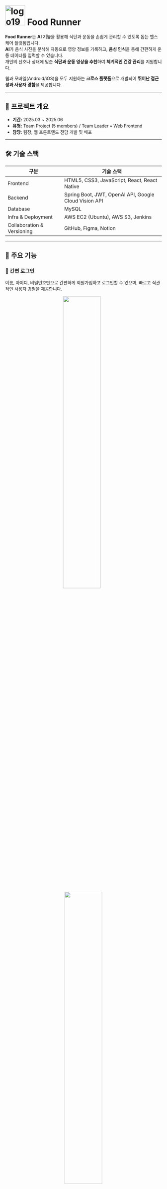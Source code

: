 # <img width="64" height="64" alt="logo192" src="https://github.com/user-attachments/assets/0aacb259-ece1-4272-b1c0-e757bcd1b367" /> Food Runner

**Food Runner**는 **AI 기능**을 활용해 식단과 운동을 손쉽게 관리할 수 있도록 돕는 헬스케어 플랫폼입니다.  
**AI**가 음식 사진을 분석해 자동으로 영양 정보를 기록하고, **음성 인식**을 통해 간편하게 운동 데이터를 입력할 수 있습니다.  
개인의 선호나 상태에 맞춘 **식단과 운동 영상을 추천**하여 **체계적인 건강 관리**를 지원합니다.  

웹과 모바일(Android/iOS)을 모두 지원하는 **크로스 플랫폼**으로 개발되어 **뛰어난 접근성과 사용자 경험**을 제공합니다.

---

## 🧭 프로젝트 개요

- **기간:** 2025.03 ~ 2025.06  
- **유형:** Team Project (5 members) / Team Leader • Web Frontend  
- **담당:** 팀장, 웹 프론트엔드 전담 개발 및 배포

---

## 🛠 기술 스택

| 구분 | 기술 스택 |
|------|------|
| Frontend | HTML5, CSS3, JavaScript, React, React Native |
| Backend | Spring Boot, JWT, OpenAI API, Google Cloud Vision API |
| Database | MySQL |
| Infra & Deployment | AWS EC2 (Ubuntu), AWS S3, Jenkins |
| Collaboration & Versioning | GitHub, Figma, Notion |

---

## 🎯 주요 기능

### 🔐 간편 로그인
이름, 아이디, 비밀번호만으로 간편하게 회원가입하고 로그인할 수 있으며, 빠르고 직관적인 사용자 경험을 제공합니다.
<p align="center">
  <img src="https://github.com/user-attachments/assets/62491ad8-3f71-49b5-8dad-63cdc63bcedb" width="49%"/>
  &nbsp;&nbsp;
  <img src="https://github.com/user-attachments/assets/6bb4853a-f06a-4199-83cb-968bc49cfdb5" width="49%"/>
</p>
<p align="center">
  <img src="https://github.com/user-attachments/assets/4a516285-b997-4da7-ba2d-c15b2527f135" width="49%"/>
  &nbsp;&nbsp;
  <img src="https://github.com/user-attachments/assets/c6f51b9a-29e0-4fd8-9654-12ee99ef11c0" width="49%"/>
</p>
<br>

### 🧾 건강 활동 요약
최근 섭취한 식단과 운동 기록을 요약된 형태로 확인할 수 있으며, 추천 운동 영상도 미리보기 형식으로 함께 제공됩니다.
<p align="center">
  <img src="https://github.com/user-attachments/assets/90f38ab8-76e6-45fe-88c5-e5bb96e15359" width="49%"/>
  &nbsp;&nbsp;
  <img src="https://github.com/user-attachments/assets/6729fbb5-f85f-42db-bd5f-c45ba776740a" width="49%"/>
</p>
<p align="center">
  <img src="https://github.com/user-attachments/assets/80cbdbb0-a684-4338-bdb8-2a79d177d749" width="49%"/>
  &nbsp;&nbsp;
  <img src="https://github.com/user-attachments/assets/55e716ae-f38a-4c82-bf51-b160050ea6f4" width="49%"/>
</p>
<br>

### 📊 인바디 정보 조회
모바일 앱에서 등록한 인바디 이미지를 날짜별로 조회할 수 있으며, 해당 데이터는 맞춤형 운동 영상 추천에 활용됩니다.
<p>
  <img src="https://github.com/user-attachments/assets/9c4aa9ff-9a2b-440f-84aa-44d27f570fd4" width="49%"/>
</p>
<br>

### 🏃 운동 기록 조회
캘린더를 통해 일자별 운동 기록을 조회할 수 있고, 세부 운동 내역 및 주간 소모 칼로리를 그래프로 확인할 수 있습니다.
<p align="center">
  <img src="https://github.com/user-attachments/assets/72c8c56d-4686-4202-8952-4d2a8a5a36a7" width="49%"/>
  &nbsp;&nbsp;
  <img src="https://github.com/user-attachments/assets/64c375f4-2ca6-4e0d-a9e0-ed57ace4513b" width="49%"/>
</p>
<p align="center">
  <img src="https://github.com/user-attachments/assets/583703c5-b074-4fb1-bda6-345f67256d1d" width="49%"/>
  &nbsp;&nbsp;
  <img src="https://github.com/user-attachments/assets/664ebb73-50c8-441e-9bcf-188d26a93f55" width="49%"/>
</p>
<br>

### 🎬 운동 영상 추천
사용자의 인바디 정보 또는 BMI 데이터를 기반으로 신체 부위별 추천 운동 영상을 제공합니다.
모든 운동 영상은 부위별로 분류되어 있으며, 클릭 시 유튜브에서 바로 시청할 수 있습니다.
<p align="center">
  <img src="https://github.com/user-attachments/assets/cd22a367-c120-406e-929d-23adf9fdf35d" width="49%"/>
  &nbsp;&nbsp;
  <img src="https://github.com/user-attachments/assets/6e32ddf1-cb6c-429b-b376-072a3d058560" width="49%"/>
</p>
<br>

### 🍽️ 섭취 영양소 시각화
일자별 주요 영양소 섭취 상태를 오각형 차트로 시각화하여 보여줍니다.
칼로리, 전체 영양소 섭취량, 권장량 대비 부족/초과 여부도 함께 제공합니다.
<p align="center">
  <img src="https://github.com/user-attachments/assets/4a299ca3-278e-4b07-9514-0820bbd7ccb4" width="49%"/>
  &nbsp;&nbsp;
  <img src="https://github.com/user-attachments/assets/b8ab0211-c286-4af0-95ba-2283139bb576" width="49%"/>
</p>
<p align="center">
  <img src="https://github.com/user-attachments/assets/2516ce42-a37b-43d8-ae5b-9d3ef1badea7" width="49%"/>
  &nbsp;&nbsp;
  <img src="https://github.com/user-attachments/assets/06e62be0-f110-422d-8127-bd916c735614" width="49%"/>
</p>
<br>

### ➕ 식단 및 영양소 등록
사용자가 섭취한 음식 또는 영양제를 검색하여 직접 등록할 수 있으며, 자주 사용하는 항목은 즐겨찾기로 추가해 빠르게 등록할 수 있습니다.
<p align="center">
  <img src="https://github.com/user-attachments/assets/6a5b59c9-8272-4570-8abd-5b93d22b07d7" width="49%"/>
  &nbsp;&nbsp;
  <img src="https://github.com/user-attachments/assets/5f85c09c-dde1-4135-b390-8930b153e377" width="49%"/>
</p>
<p align="center">
  <img src="https://github.com/user-attachments/assets/56ef071e-06c2-41b9-856a-59ac03baf814" width="49%"/>
  &nbsp;&nbsp;
  <img src="https://github.com/user-attachments/assets/944a5221-aa6a-4d8f-8555-00c0229deadf" width="49%"/>
</p>
<br>

### 🌿 선호 식재료 등록
좋아하는 식재료를 검색하여 등록할 수 있으며, 해당 데이터는 AI 식단 추천의 기준으로 활용됩니다.
<p align="center">
  <img src="https://github.com/user-attachments/assets/aeb0f930-154f-421d-8ad9-79d28e8546e2" width="49%"/>
  &nbsp;&nbsp;
  <img src="https://github.com/user-attachments/assets/88bdd07c-b2f9-4846-a9cc-30a8bd7c43d9" width="49%"/>
</p>
<p align="center">
  <img src="https://github.com/user-attachments/assets/6fa1a97e-15c6-4f37-bacd-df3513f2513e" width="49%"/>
  &nbsp;&nbsp;
  <img src="https://github.com/user-attachments/assets/609a584d-56b5-4682-be1f-871b0fa1522c" width="49%"/>
</p>
<br>

### 🤖 AI 식단 추천
AI가 하루 3식, 1주일 단위의 식단을 자동으로 추천합니다.
선호 식재료 기반의 맞춤 추천이 가능하며, 원하는 식단 항목만 개별적으로 재추천할 수도 있습니다.
추천 식단은 레시피와 연동되어 직접 조리할 수 있도록 상세 정보를 제공합니다.
<p align="center">
  <img src="https://github.com/user-attachments/assets/c5029f40-50c1-4b25-b54a-fd8232135714" width="49%"/>
  &nbsp;&nbsp;
  <img src="https://github.com/user-attachments/assets/1e965839-3476-4965-ae0d-0abe470c832c" width="49%"/>
</p>
<p align="center">
  <img src="https://github.com/user-attachments/assets/250c2f15-ed8b-4c56-9bfe-6e228200901d" width="49%"/>
  &nbsp;&nbsp;
  <img src="https://github.com/user-attachments/assets/8c2c2ae7-9b98-41e2-9f7b-5f3c5869219b" width="49%"/>
</p>
<br>

### 📖 레시피 탐색
인기 레시피 및 일반 레시피를 탐색할 수 있으며, 식재료 키워드로 검색이 가능합니다.
클릭 시 상세 레시피와 유사 레시피를 함께 확인할 수 있습니다.
<p align="center">
  <img src="https://github.com/user-attachments/assets/bb356742-06d2-4e99-b60b-237f67537671" width="49%"/>
  &nbsp;&nbsp;
  <img src="https://github.com/user-attachments/assets/c953277c-aa29-477e-a413-2062ca84dbe0" width="49%"/>
</p>
<p align="center">
  <img src="https://github.com/user-attachments/assets/721c8f02-35a7-42c9-994f-706d7db00a4e" width="49%"/>
  &nbsp;&nbsp;
  <img src="https://github.com/user-attachments/assets/cd82dfbb-7760-4d82-aa79-11d722f1e02d" width="49%"/>
</p>

---

## 📎 기타 정보
본 문서는 주요 기능, 구조, 핵심 기술 중심으로 구성되어 있습니다.  
개발 배경 및 문제 해결 과정, 배운 점 등은 [포트폴리오 사이트](https://mesel7.dev/projects/seremeety)에서 확인하실 수 있습니다.
